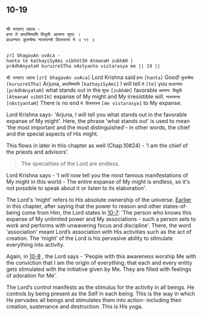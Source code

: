## 10-19

```shloka-sa

श्री भगवान् उवाच -
हन्त ते कथयिष्यामि विभूतीः आत्मनः शुभाः ।
प्राधान्यतः कुरुश्रेष्ठ नास्त्यन्तो विस्तरस्य मे ॥ १९ ॥

```
```shloka-sa-hk

zrI bhagavAn uvAca -
hanta te kathayiSyAmi vibhUtIH AtmanaH zubhAH |
prAdhAnyataH kuruzreSTha nAstyanto vistarasya me || 19 ||

```
`श्री भगवान् उवाच` `[zrI bhagavAn uvAca]` Lord Krishna said `हन्त` `[hanta]` Good! `कुरुश्रेष्ठ` `[kuruzreSTha]` Arjuna, `कथयिष्यामि` `[kathayiSyAmi]` I will tell `ते` `[te]` you `प्राधान्यतः` `[prAdhAnyataH]` what stands out in the `शुभाः` `[zubhAH]` favorable `आत्मनः विबूतीः` `[AtmanaH vibUtIH]` expanse of My might and My irresistible will. `नास्त्यन्तः` `[nAstyantaH]` There is no end `मे विस्तरस्य` `[me vistarasya]` to My expanse.

Lord Krishna says- 'Arjuna, I will tell you what stands out in the favorable expanse of My might'. Here, the phrase 'what stands out' is used to mean 'the most important and the most distinguished'- in other words, the chief and the special aspects of His might. 

This flows in later in this chapter as well (Chap.10#24) - 'I am the chief of the priests and advisors'.



<a name='applnote_157'></a>
> The specialties of the Lord are endless.



Lord Krishna says - 'I will now tell you the most famous manifestations of My might in this world - The entire expanse of My might is endless, so it's not possible to speak about it or listen to its elaboration'.

The Lord's ‘might' refers to His absolute ownership of the universe. 
[Earlier](10-4_to_10-5.md)
 in this chapter, after saying that the power to reason and other states-of-being come from Him, the Lord states in 
[10-7](10-7.md): 'The person who knows this expanse of My unlimited power and My associations - such a person sets to work and performs with unwavering focus and discipline'. There, the word ‘association’ meant Lord’s association with His activities such as the act of creation. The ‘might’ of the Lord is his pervasive ability to stimulate everything into activity.

Again, in 
[10-8](10-8.md)
, the Lord says - 'People with this awareness worship Me with the conviction that I am the origin of everything; that each and every entity gets stimulated with the initiative given by Me. They are filled with feelings of adoration for Me'.

The Lord’s control manifests as the stimulus for the activity in all beings. He controls by being present as the Self in each being. This is the way in which He pervades all beings and stimulates them into action- including their creation, sustenance and destruction. This is His yoga.


